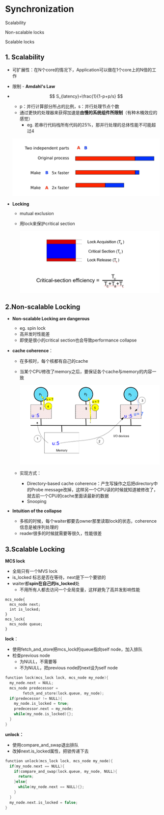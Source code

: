 # Synchronization

Scalability

Non-scalable locks

Scalable locks

## 1. Scalability

- 可扩展性：在N个core的情况下，Application可以做在1个core上的N倍的工作

- 限制 - **Amdahl's Law**

- $$
  S_{latency}=\frac{1}{1-p+p/s}
  $$

  - p：并行计算部分所占的比例，s：并行处理节点个数
  - 通过更快的处理器来获得加速是**由慢的系统组件所限制**（有种木桶效应的感觉）
    - eg. 若串行代码栈所有代码的25%，那并行处理的总体性能不可能超过4

  ![](img/32.png)

- **Locking**

  - mutual exclusion

  - 用lock来保护critical section

    ![](img/33.png)

## 2.Non-scalable Locking

- **Non-scalable Locking are dangerous**

  - eg. spin lock
  - 高并发时性能差
  - 即使是很小的critical section也会导致performance collapse

- **cache coherence**：

  - 在多核时，每个核都有自己的cache

  - 当某个CPU修改了memory之后，要保证各个cache与memory的内容一致

    ![](img/34.png)

  - 实现方式：

    - Directory-based cache coherence：产生写操作之后把directory中的Probe message改掉，这样另一个CPU读的时候就知道被修改了，就去前一个CPU的cache里面读最新的数据
    - Snooping

- **Intuition of the collapse**

  - 多核的时候，每个waiter都要去owner那里读取lock的状态，coherence信息是被序列处理的
  - reader很多的时候就需要等很久，性能很差

## 3.Scalable Locking

**MCS lock**

- 全局只有一个MVS lock
- is_locked 标志是否在等待，next是下一个要锁的
- waiter都**spin在自己的is_locked**处
  - 不用所有人都去访问一个全局变量，这样避免了高并发影响性能

```
mcs_node{
  mcs_node next;
  int is_locked;
}
mcs_lock{
  mcs_node queue;
}
```

**lock**：

- 使用fetch_and_store把mcs_lock的queue指向self node，加入排队
- 检查previous node
  - 为NULL，不需要等
  - 不为NULL，把previous node的next设为self node

```c
function lock(mcs_lock lock, mcs_node my_node){
  my_node.next = NULL;
  mcs_node predecessor = 
        fetch_and_store(lock.queue, my_node);
  if(predecessor != NULL){
    my_node.is_locked = true;
    predecessor.next = my_node;
    while(my_node.is_locked){};
  }
}
```

**unlock：**

- 使用compare_and_swap退出排队
- 改掉next.is_locked属性，把锁传递下去

```c
function unlock(mcs_lock lock, mcs_node my_node){
  if(my_node.next == NULL){
    if(compare_and_swap(lock.queue, my_node, NULL){
      return;
    }else{
      while(my_node.next == NULL){};
    }
  }
  my_node.next.is_locked = false;
}
```

